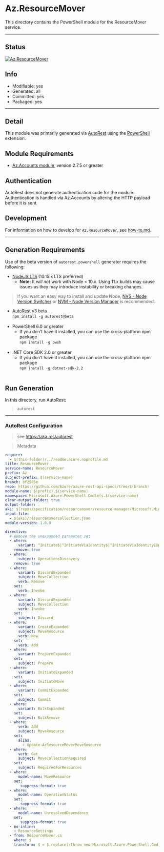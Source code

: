 <!-- region Generated -->
# Az.ResourceMover
This directory contains the PowerShell module for the ResourceMover service.

---
## Status
[![Az.ResourceMover](https://img.shields.io/powershellgallery/v/Az.ResourceMover.svg?style=flat-square&label=Az.ResourceMover "Az.ResourceMover")](https://www.powershellgallery.com/packages/Az.ResourceMover/)

## Info
- Modifiable: yes
- Generated: all
- Committed: yes
- Packaged: yes

---
## Detail
This module was primarily generated via [AutoRest](https://github.com/Azure/autorest) using the [PowerShell](https://github.com/Azure/autorest.powershell) extension.

## Module Requirements
- [Az.Accounts module](https://www.powershellgallery.com/packages/Az.Accounts/), version 2.7.5 or greater

## Authentication
AutoRest does not generate authentication code for the module. Authentication is handled via Az.Accounts by altering the HTTP payload before it is sent.

## Development
For information on how to develop for `Az.ResourceMover`, see [how-to.md](how-to.md).
<!-- endregion -->

---
## Generation Requirements
Use of the beta version of `autorest.powershell` generator requires the following:
- [NodeJS LTS](https://nodejs.org) (10.15.x LTS preferred)
  - **Note**: It *will not work* with Node < 10.x. Using 11.x builds may cause issues as they may introduce instability or breaking changes.
> If you want an easy way to install and update Node, [NVS - Node Version Switcher](../nodejs/installing-via-nvs.md) or [NVM - Node Version Manager](../nodejs/installing-via-nvm.md) is recommended.
- [AutoRest](https://aka.ms/autorest) v3 beta <br>`npm install -g autorest@beta`<br>&nbsp;
- PowerShell 6.0 or greater
  - If you don't have it installed, you can use the cross-platform npm package <br>`npm install -g pwsh`<br>&nbsp;
- .NET Core SDK 2.0 or greater
  - If you don't have it installed, you can use the cross-platform npm package <br>`npm install -g dotnet-sdk-2.2`<br>&nbsp;

## Run Generation
In this directory, run AutoRest:
> `autorest`
 
---
### AutoRest Configuration
> see https://aka.ms/autorest

> Metadata
``` yaml
require:
  - $(this-folder)/../readme.azure.noprofile.md
title: ResourceMover
service-name: ResourceMover
prefix: Az
subject-prefix: $(service-name)
branch: bf2585e
repo: https://github.com/Azure/azure-rest-api-specs/tree/$(branch)
module-name: $(prefix).$(service-name)
namespace: Microsoft.Azure.PowerShell.Cmdlets.$(service-name)
clear-output-folder: true
output-folder: .
aks: $(repo)/specification/resourcemover/resource-manager/Microsoft.Migrate/stable/2023-08-01
input-file:
  - $(aks)/resourcemovercollection.json
module-version: 1.0.0

directive:
  # Remove the unexpanded parameter set
  - where:
      variant: ^Initiate$|^InitiateViaIdentity$|^InitiateViaIdentityExpanded$|^Commit$|^CommitViaIdentity$|^CommitViaIdentityExpanded$|^Discard$|^DiscardViaIdentity$|^DiscardViaIdentityExpanded$|^Prepare$|^PrepareViaIdentity$|^PrepareViaIdentityExpanded$|^Create$|^CreateViaIdentity$|^CreateViaIdentityExpanded$|^Update$|^UpdateExpanded$|^UpdateViaIdentityExpanded$|^UpdateViaIdentity$|^ResolveViaIdentity$|^GetViaIdentity$|^DeleteViaIdentity$|^Bulk$|^BulkViaIdentity$|^BulkViaIdentityExpanded$  
    remove: true
  - where:
      subject: OperationsDiscovery
    remove: true
  - where:      
      variant: DiscardExpanded
      subject: MoveCollection 
      verb: Remove
    set:
      verb: Invoke      
  - where:      
      variant: DiscardExpanded
      subject: MoveCollection 
      verb: Invoke
    set:
      subject: Discard
  - where:      
      variant: CreateExpanded 
      subject: MoveResource
      verb: New
    set:
      verb: Add
  - where:      
      variant: PrepareExpanded            
    set:
      subject: Prepare
  - where:      
      variant: InitiateExpanded            
    set:
      subject: InitiateMove
  - where:      
      variant: CommitExpanded            
    set:
      subject: Commit
  - where:
      variant: BulkExpanded
    set:
      subject: BulkRemove
  - where:
      verb: Add
      subject: MoveResource
    set:
      alias:
        - Update-AzResourceMoverMoveResource
  - where:
      verb: Get
      subject: MoveCollectionRequired
    set:
      subject: RequiredForResources
  - where:
      model-name: MoveResource
    set:
       suppress-format: true
  - where:
      model-name: OperationStatus
    set:
       suppress-format: true  
  - where:
      model-name: UnresolvedDependency
    set:
       suppress-format: true
  - no-inline:
    - ResourceSettings
  - from: ResourceMover.cs
    where: $
    transform: $ = $.replace(/throw new Microsoft.Azure.PowerShell.Cmdlets.ResourceMover.Runtime.UndeclaredResponseException\(_response\);/g,"await onDefault\(_response,_response.Content.ReadAsStringAsync\(\).ContinueWith\( body => Microsoft.Azure.PowerShell.Cmdlets.ResourceMover.Models.Api20230801.CloudError.FromJson\(Microsoft.Azure.PowerShell.Cmdlets.ResourceMover.Runtime.Json.JsonNode.Parse\(body.Result\)\) \)\);");
```

